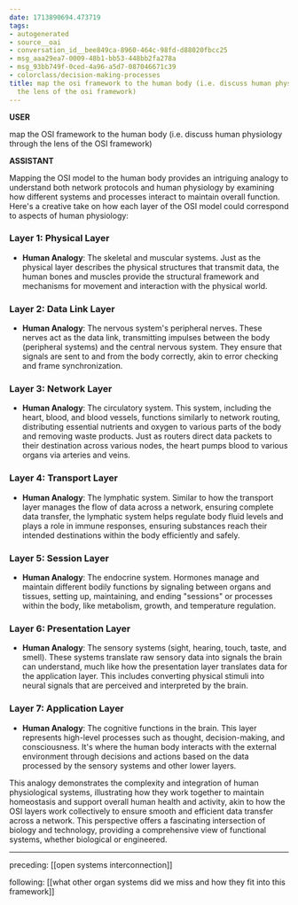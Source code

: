 ```yaml
---
date: 1713890694.473719
tags:
- autogenerated
- source__oai
- conversation_id__bee849ca-8960-464c-98fd-d88020fbcc25
- msg_aaa29ea7-0009-48b1-bb53-448bb2fa278a
- msg_93bb749f-0ced-4a96-a5d7-087046671c39
- colorclass/decision-making-processes
title: map the osi framework to the human body (i.e. discuss human physiology through
  the lens of the osi framework)
---
```


**USER**

map the OSI framework to the human body (i.e. discuss human physiology through the lens of the OSI framework)


**ASSISTANT**

Mapping the OSI model to the human body provides an intriguing analogy to understand both network protocols and human physiology by examining how different systems and processes interact to maintain overall function. Here's a creative take on how each layer of the OSI model could correspond to aspects of human physiology:

### Layer 1: Physical Layer
- **Human Analogy**: The skeletal and muscular systems. Just as the physical layer describes the physical structures that transmit data, the human bones and muscles provide the structural framework and mechanisms for movement and interaction with the physical world.

### Layer 2: Data Link Layer
- **Human Analogy**: The nervous system's peripheral nerves. These nerves act as the data link, transmitting impulses between the body (peripheral systems) and the central nervous system. They ensure that signals are sent to and from the body correctly, akin to error checking and frame synchronization.

### Layer 3: Network Layer
- **Human Analogy**: The circulatory system. This system, including the heart, blood, and blood vessels, functions similarly to network routing, distributing essential nutrients and oxygen to various parts of the body and removing waste products. Just as routers direct data packets to their destination across various nodes, the heart pumps blood to various organs via arteries and veins.

### Layer 4: Transport Layer
- **Human Analogy**: The lymphatic system. Similar to how the transport layer manages the flow of data across a network, ensuring complete data transfer, the lymphatic system helps regulate body fluid levels and plays a role in immune responses, ensuring substances reach their intended destinations within the body efficiently and safely.

### Layer 5: Session Layer
- **Human Analogy**: The endocrine system. Hormones manage and maintain different bodily functions by signaling between organs and tissues, setting up, maintaining, and ending "sessions" or processes within the body, like metabolism, growth, and temperature regulation.

### Layer 6: Presentation Layer
- **Human Analogy**: The sensory systems (sight, hearing, touch, taste, and smell). These systems translate raw sensory data into signals the brain can understand, much like how the presentation layer translates data for the application layer. This includes converting physical stimuli into neural signals that are perceived and interpreted by the brain.

### Layer 7: Application Layer
- **Human Analogy**: The cognitive functions in the brain. This layer represents high-level processes such as thought, decision-making, and consciousness. It's where the human body interacts with the external environment through decisions and actions based on the data processed by the sensory systems and other lower layers.

This analogy demonstrates the complexity and integration of human physiological systems, illustrating how they work together to maintain homeostasis and support overall human health and activity, akin to how the OSI layers work collectively to ensure smooth and efficient data transfer across a network. This perspective offers a fascinating intersection of biology and technology, providing a comprehensive view of functional systems, whether biological or engineered.


---

preceding: [[open systems interconnection]]  


following: [[what other organ systems did we miss and how they fit into this framework]]